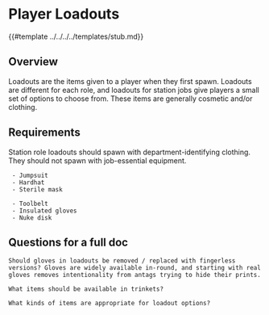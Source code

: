 # Player Loadouts

{{#template ../../../../templates/stub.md}}

## Overview

Loadouts are the items given to a player when they first spawn. Loadouts are different for each role, and loadouts for station jobs give players a small set of options to choose from. These items are generally cosmetic and/or clothing.

## Requirements

Station role loadouts should spawn with department-identifying clothing. They should not spawn with job-essential equipment.

```admonish success "Good:"
 - Jumpsuit
 - Hardhat
 - Sterile mask
```

```admonish failure "Bad:"
 - Toolbelt
 - Insulated gloves
 - Nuke disk
```

## Questions for a full doc

```admonish question
Should gloves in loadouts be removed / replaced with fingerless versions? Gloves are widely available in-round, and starting with real gloves removes intentionality from antags trying to hide their prints.
```

```admonish question
What items should be available in trinkets?
```

```admonish question
What kinds of items are appropriate for loadout options?
```